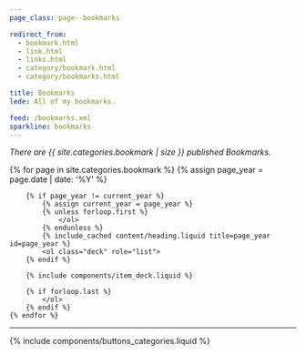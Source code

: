 ```yaml
---
page_class: page--bookmarks

redirect_from:
  - bookmark.html
  - link.html
  - links.html
  - category/bookmark.html
  - category/bookmarks.html

title: Bookmarks
lede: All of my bookmarks.

feed: /bookmarks.xml
sparkline: bookmarks
---
```


*There are {{ site.categories.bookmark | size }} published Bookmarks.*

<div class="h-feed" id="bookmarks">
    {% for page in site.categories.bookmark %}
        {% assign page_year = page.date | date: '%Y' %}

        {% if page_year != current_year %}
            {% assign current_year = page_year %}
            {% unless forloop.first %}
                </ol>
            {% endunless %}
            {% include_cached content/heading.liquid title=page_year id=page_year %}
            <ol class="deck" role="list">
        {% endif %}

        {% include components/item_deck.liquid %}

        {% if forloop.last %}
            </ol>
        {% endif %}
    {% endfor %}
</div>

--------

{% include components/buttons_categories.liquid %}
